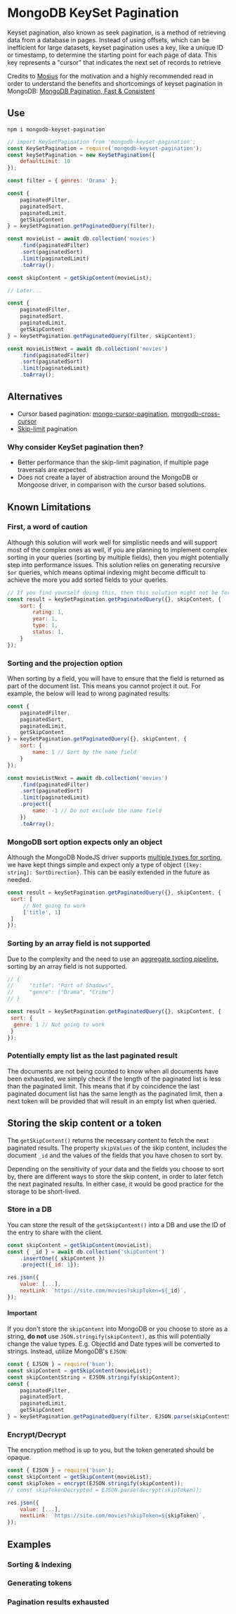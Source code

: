 # MongoDB KeySet Pagination

Keyset pagination, also known as seek pagination, is a method of retrieving data from a database in pages.
Instead of using offsets, which can be inefficient for large datasets, keyset pagination uses a key, like a unique ID or timestamp, to determine the starting point for each page of data. This key represents a "cursor" that indicates the next set of records to retrieve

Credits to [Mosius](https://medium.com/@mosius) for the motivation and a highly recommended read in order to understand the benefits and shortcomings of keyset pagination in MongoDB: [MongoDB Pagination, Fast & Consistent](https://medium.com/swlh/mongodb-pagination-fast-consistent-ece2a97070f3)


## Use

```
npm i mongodb-keyset-pagination
```

```js
// import KeySetPagination from 'mongodb-keyset-pagination';
const KeySetPagination = require('mongodb-keyset-pagination');
const keySetPagination = new KeySetPagination({
    defaultLimit: 10
});

const filter = { genres: 'Drama' };

const {
    paginatedFilter,
    paginatedSort,
    paginatedLimit,
    getSkipContent
} = keySetPagination.getPaginatedQuery(filter);

const movieList = await db.collection('movies')
    .find(paginatedFilter)
    .sort(paginatedSort)
    .limit(paginatedLimit)
    .toArray();

const skipContent = getSkipContent(movieList);

// Later...

const {
    paginatedFilter,
    paginatedSort,
    paginatedLimit,
    getSkipContent
} = keySetPagination.getPaginatedQuery(filter, skipContent);

const movieListNext = await db.collection('movies')
    .find(paginatedFilter)
    .sort(paginatedSort)
    .limit(paginatedLimit)
    .toArray();

```

## Alternatives

- Cursor based pagination: [mongo-cursor-pagination](https://github.com/mixmaxhq/mongo-cursor-pagination), [mongodb-cross-cursor](https://github.com/crisp-oss/node-mongodb-native-cross-cursor)
- [Skip-limit](https://www.mongodb.com/docs/manual/reference/method/cursor.skip/) pagination

### Why consider KeySet pagination then?

- Better performance than the skip-limit pagination, if multiple page traversals are expected.
- Does not create a layer of abstraction around the MongoDB or Mongoose driver, in comparison with the cursor based solutions.

## Known Limitations

### First, a word of caution

Although this solution will work well for simplistic needs and will support most of the complex ones as well,
if you are planning to implement complex sorting in your queries (sorting by multiple fields),
then you might potentially step into performance issues. This solution relies on generating recursive `$or` queries,
which means optimal indexing might become difficult to achieve the more you add sorted fields to your queries.

```js
// If you find yourself doing this, then this solution might not be for you...
const result = keySetPagination.getPaginatedQuery({}, skipContent, {
    sort: {
        rating: 1,
        year: 1,
        type: 1,
        status: 1,
    }
});
```

### Sorting and the projection option

When sorting by a field, you will have to ensure that the field is returned as part of the document list.
This means you cannot project it out. For example, the below will lead to wrong paginated results:

```js
const {
    paginatedFilter,
    paginatedSort,
    paginatedLimit,
    getSkipContent
} = keySetPagination.getPaginatedQuery({}, skipContent, {
    sort: {
        name: 1 // Sort by the name field
    }
});

const movieListNext = await db.collection('movies')
    .find(paginatedFilter)
    .sort(paginatedSort)
    .limit(paginatedLimit)
    .project({
        name: -1 // Do not exclude the name field
    })
    .toArray();
```

### MongoDB sort option expects only an object

Although the MongoDB NodeJS driver supports [multiple types for sorting](https://mongodb.github.io/node-mongodb-native/6.16/types/Sort.html),
we have kept things simple and expect only a type of object `{[key: string]: SortDirection}`. This can be easily extended in the future as needed.

```js
const result = keySetPagination.getPaginatedQuery({}, skipContent, {
 sort: [
     // Not going to work
     ['title', 1]
 ]
});
```

### Sorting by an array field is not supported

Due to the complexity and the need to use an [aggregate sorting pipeline](https://www.mongodb.com/docs/manual/reference/operator/aggregation/sort/#sort-by-an-array-field),
sorting by an array field is not supported.

```js
// {
//     "title": "Port of Shadows", 
//     "genre": ["Drama", "Crime"]
// }

const result = keySetPagination.getPaginatedQuery({}, skipContent, {
 sort: {
  genre: 1 // Not going to work
 }
});
```

### Potentially empty list as the last paginated result

The documents are not being counted to know when all documents have been exhausted, we simply check if the length of the paginated list is less than the paginated limit.
This means that if by coincidence the last paginated document list has the same length as the paginated limit, then a next token will be provided that will result in an empty list when queried.  

## Storing the skip content or a token

The `getSkipContent()` returns the necessary content to fetch the next paginated results.
The property `skipValues` of the skip content, includes the document `_id` and the values of the fields that you have chosen to sort by.

Depending on the sensitivity of your data and the fields you choose to sort by, there are different ways to store the skip content, in order to later fetch the next paginated results.
In either case, it would be good practice for the storage to be short-lived.

### Store in a DB

You can store the result of the `getSkipContent()` into a DB and use the ID of the entry to share with the client.

```js
const skipContent = getSkipContent(movieList);
const { _id } = await db.collection('skipContent')
    .insertOne({ skipContent })
    .project({_id: 1});

res.json({
    value: [...],
    nextLink: `https://site.com/movies?skipToken=${_id}`,
});
```

#### Important

If you don't store the `skipContent` into MongoDB or you choose to store as a string, **do not** use `JSON.stringify(skipContent)`,
as this will potentially change the value types. E.g. ObjectId and Date types will be converted to strings. Instead, utilize MongoDB's `EJSON`:

```js
const { EJSON } = require('bson');
const skipContent = getSkipContent(movieList);
const skipContentString = EJSON.stringify(skipContent);
const {
    paginatedFilter,
    paginatedSort,
    paginatedLimit,
    getSkipContent
} = keySetPagination.getPaginatedQuery(filter, EJSON.parse(skipContentString));
```
### Encrypt/Decrypt

The encryption method is up to you, but the token generated should be opaque.

```js
const { EJSON } = require('bson');
const skipContent = getSkipContent(movieList);
const skipToken = encrypt(EJSON.stringify(skipContent));
// const skipTokenDecrypted = EJSON.parse(decrypt(skipToken));

res.json({
    value: [...],
    nextLink: `https://site.com/movies?skipToken=${skipToken}`,
});
```

## Examples

### Sorting & indexing

### Generating tokens

### Pagination results exhausted
